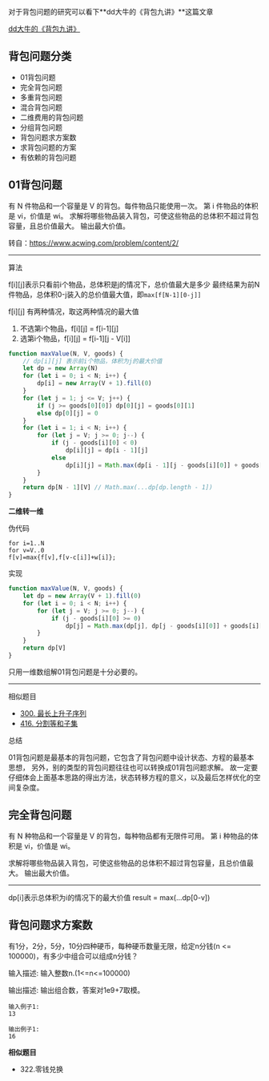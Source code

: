 
对于背包问题的研究可以看下**dd大牛的《背包九讲》**这篇文章

[dd大牛的《背包九讲》](https://www.cnblogs.com/jbelial/articles/2116074.html)

## 背包问题分类

* 01背包问题
* 完全背包问题
* 多重背包问题
* 混合背包问题
* 二维费用的背包问题
* 分组背包问题
* 背包问题求方案数
* 求背包问题的方案
* 有依赖的背包问题

## 01背包问题

有 N 件物品和一个容量是 V 的背包。每件物品只能使用一次。
第 i 件物品的体积是 vi，价值是 wi。
求解将哪些物品装入背包，可使这些物品的总体积不超过背包容量，且总价值最大。
输出最大价值。

转自：https://www.acwing.com/problem/content/2/

-----

算法

f[i][j]表示只看前i个物品，总体积是j的情况下，总价值最大是多少
最终结果为前N件物品，总体积0-j装入的总价值最大值，即`max[f[N-1][0-j]]`

f[i][j] 有两种情况，取这两种情况的最大值

1. 不选第i个物品，f[i][j] = f[i-1][j]
2. 选第i个物品，f[i][j] = f[i-1][j - V[i]]

```javascript
function maxValue(N, V, goods) {
    // dp[i][j] 表示前i个物品，体积为j的最大价值
    let dp = new Array(N)
    for (let i = 0; i < N; i++) {
        dp[i] = new Array(V + 1).fill(0)
    }
    for (let j = 1; j <= V; j++) {
        if (j >= goods[0][0]) dp[0][j] = goods[0][1]
        else dp[0][j] = 0
    }
    for (let i = 1; i < N; i++) {
        for (let j = V; j >= 0; j--) {
            if (j - goods[i][0] < 0)
                dp[i][j] = dp[i - 1][j]
            else
                dp[i][j] = Math.max(dp[i - 1][j - goods[i][0]] + goods[i][1], dp[i - 1][j])
        }
    }
    return dp[N - 1][V] // Math.max(...dp[dp.length - 1])
}
```

**二维转一维**

伪代码

```template
for i=1..N
for v=V..0
f[v]=max{f[v],f[v-c[i]]+w[i]};
```

实现

```javascript
function maxValue(N, V, goods) {
    let dp = new Array(V + 1).fill(0)
    for (let i = 0; i < N; i++) {
        for (let j = V; j >= 0; j--) {
            if (j - goods[i][0] >= 0)
                dp[j] = Math.max(dp[j], dp[j - goods[i][0]] + goods[i][1])
        }
    }
    return dp[V]
}
```

只用一维数组解01背包问题是十分必要的。

---

相似题目

* [300. 最长上升子序列](https://leetcode-cn.com/problems/longest-increasing-subsequence/)
* [416. 分割等和子集](https://leetcode-cn.com/problems/partition-equal-subset-sum/)

总结

01背包问题是最基本的背包问题，它包含了背包问题中设计状态、方程的最基本思想，
另外，别的类型的背包问题往往也可以转换成01背包问题求解。
故一定要仔细体会上面基本思路的得出方法，状态转移方程的意义，以及最后怎样优化的空间复杂度。

## 完全背包问题

有 N 种物品和一个容量是 V 的背包，每种物品都有无限件可用。
第 i 种物品的体积是 vi，价值是 wi。

求解将哪些物品装入背包，可使这些物品的总体积不超过背包容量，且总价值最大。
输出最大价值。

---

dp[i]表示总体积为i的情况下的最大价值
result = max(...dp[0-v])


## 背包问题求方案数

有1分，2分，5分，10分四种硬币，每种硬币数量无限，给定n分钱(n <= 100000)，有多少中组合可以组成n分钱？

输入描述:
输入整数n.(1<=n<=100000)

输出描述:
输出组合数，答案对1e9+7取模。

```case
输入例子1:
13

输出例子1:
16
```

**相似题目**

- 322.零钱兑换
